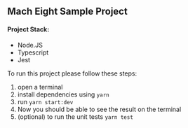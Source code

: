 ## Mach Eight Sample Project

#### Project Stack:

- Node.JS
- Typescript
- Jest

To run this project please follow these steps:

1. open a terminal
2. install dependencies using `yarn`
3. run `yarn start:dev`
4. Now you should be able to see the result on the terminal
5. (optional) to run the unit tests `yarn test`
